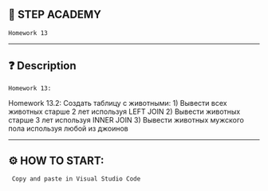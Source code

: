 ## 📘 STEP ACADEMY 
    Homework 13
---
## ❓ Description 
    
    Homework 13: 

Homework 13.2: Cоздать таблицу с животными:
               1) Вывести всех животных старше 2 лет используя LEFT JOIN
               2) Вывести животных старше 3 лет используя INNER JOIN
               3) Вывести животных мужского пола используя любой из джоинов
    
---
## ⚙️ HOW TO START: 
     Copy and paste in Visual Studio Code